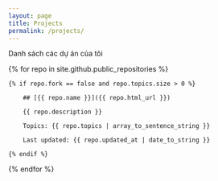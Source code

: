 ```yaml
---
layout: page
title: Projects
permalink: /projects/
---
```


Danh sách các dự án của tôi


{% for repo in site.github.public_repositories %}

	{% if repo.fork == false and repo.topics.size > 0 %}

		## [{{ repo.name }}]({{ repo.html_url }})

		{{ repo.description }}

		Topics: {{ repo.topics | array_to_sentence_string }}

		Last updated: {{ repo.updated_at | date_to_string }}

	{% endif %}

{% endfor %}
